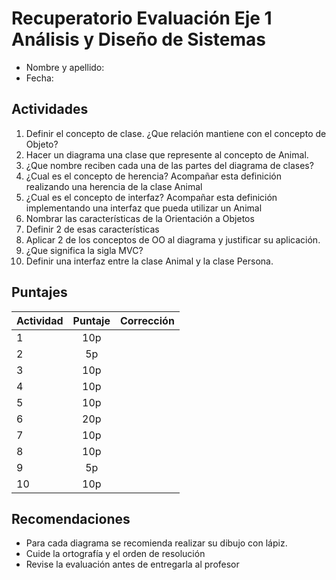 # Recuperatorio Evaluación Eje 1 Análisis y Diseño de Sistemas

* Nombre y apellido:
* Fecha:

## Actividades

1. Definir el concepto de clase. ¿Que relación mantiene con el concepto de Objeto?
2. Hacer un diagrama una clase que represente al concepto de Animal.
3. ¿Que nombre reciben cada una de las partes del diagrama de clases?
4. ¿Cual es el concepto de herencia? Acompañar esta definición realizando una herencia de la clase Animal
5. ¿Cual es el concepto de interfaz? Acompañar esta definición implementando una interfaz que pueda utilizar un Animal
6. Nombrar las características de la Orientación a Objetos
7. Definir 2 de esas características
8. Aplicar 2 de los conceptos de OO al diagrama y justificar su aplicación.
9. ¿Que significa la sigla MVC?
10. Definir una interfaz entre la clase Animal y la clase Persona.

## Puntajes

| Actividad| Puntaje|Corrección|
| ------------- |:-------------:|---:|
| 1|10p||
| 2|5p||
| 3|10p||
| 4|10p||
| 5|10p||
| 6|20p||
| 7|10p||
| 8|10p||
| 9|5p||
| 10|10p||

## Recomendaciones

* Para cada diagrama se recomienda realizar su dibujo con lápiz.
* Cuide la ortografía y el orden de resolución
* Revise la evaluación antes de entregarla al profesor